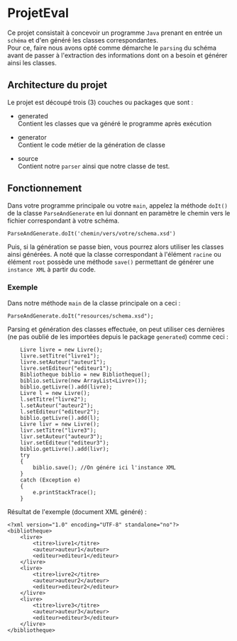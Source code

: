 # ProjetEval  

Ce projet consistait à concevoir un programme `Java` prenant en entrée un `schéma` et d'en généré les classes correspondantes.  
Pour ce, faire nous avons opté comme démarche le `parsing` du schéma avant de passer à l'extraction des informations dont on a besoin et générer ainsi les classes.  

## Architecture du projet  

Le projet est découpé trois (3) couches ou packages que sont :  

- generated  
Contient les classes que va généré le programme après exécution  

- generator  
Contient le code métier de la génération de classe  

- source  
Contient notre `parser` ainsi que notre classe de test.  

## Fonctionnement  

Dans votre programme principale ou votre `main`, appelez la méthode `doIt()` de la classe `ParseAndGenerate` en lui donnant en paramètre le chemin vers le fichier correspondant à votre schéma.

`ParseAndGenerate.doIt('chemin/vers/votre/schema.xsd')`  

Puis, si la génération se passe bien, vous pourrez alors utiliser les classes ainsi générées.
A noté que la classe correspondant à l'élément `racine` ou élément `root` possède une méthode `save()` permettant de générer une `instance XML` à partir du code.  

### Exemple  

Dans notre méthode `main` de la classe principale on a ceci :  

`ParseAndGenerate.doIt("resources/schema.xsd");` 

Parsing et génération des classes effectuée, on peut utiliser ces dernières (ne pas oublié de les importées depuis le package `generated`) comme ceci :  

		Livre livre = new Livre();
		livre.setTitre("livre1");
		livre.setAuteur("auteur1");
		livre.setEditeur("editeur1");
		Bibliotheque biblio = new Bibliotheque();
		biblio.setLivre(new ArrayList<Livre>());
		biblio.getLivre().add(livre);
		Livre l = new Livre();
		l.setTitre("livre2");
		l.setAuteur("auteur2");
		l.setEditeur("editeur2");
		biblio.getLivre().add(l);
		Livre livr = new Livre();
		livr.setTitre("livre3");
		livr.setAuteur("auteur3");
		livr.setEditeur("editeur3");
		biblio.getLivre().add(livr);
		try 
		{
			biblio.save(); //On génére ici l'instance XML
		} 
		catch (Exception e) 
		{
			e.printStackTrace();
		}

Résultat de l'exemple (document XML généré) :  

	<?xml version="1.0" encoding="UTF-8" standalone="no"?>
	<bibliotheque>
	    <livre>
	        <titre>livre1</titre>
	        <auteur>auteur1</auteur>
	        <editeur>editeur1</editeur>
	    </livre>
	    <livre>
	        <titre>livre2</titre>
	        <auteur>auteur2</auteur>
	        <editeur>editeur2</editeur>
	    </livre>
	    <livre>
	        <titre>livre3</titre>
	        <auteur>auteur3</auteur>
	        <editeur>editeur3</editeur>
	    </livre>
	</bibliotheque>
